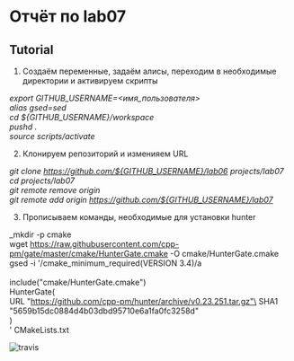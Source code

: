 # Отчёт по lab07

## Tutorial

1. Создаём переменные, задаём алисы, переходим в необходимые директории и активируем скрипты

_export GITHUB_USERNAME=<имя_пользователя><br/>
alias gsed=sed<br/>
cd ${GITHUB_USERNAME}/workspace<br/>
pushd .<br/>
source scripts/activate_

2. Клонируем репозиторий и изменияем URL

_git clone https://github.com/${GITHUB_USERNAME}/lab06 projects/lab07<br/>
cd projects/lab07<br/>
git remote remove origin<br/>
git remote add origin https://github.com/${GITHUB_USERNAME}/lab07_

3. Прописываем команды, необходимые для установки hunter

_mkdir -p cmake<br/>
wget https://raw.githubusercontent.com/cpp-pm/gate/master/cmake/HunterGate.cmake -O cmake/HunterGate.cmake<br/>
gsed -i '/cmake_minimum_required(VERSION 3.4)/a\
\
include("cmake/HunterGate.cmake")\
HunterGate(\
    URL "https://github.com/cpp-pm/hunter/archive/v0.23.251.tar.gz"\
    SHA1 "5659b15dc0884d4b03dbd95710e6a1fa0fc3258d"\
)\
' CMakeLists.txt

![travis](https://api.travis-ci.org/Dan10022002/lab07.svg?branch=master&status=passed)
